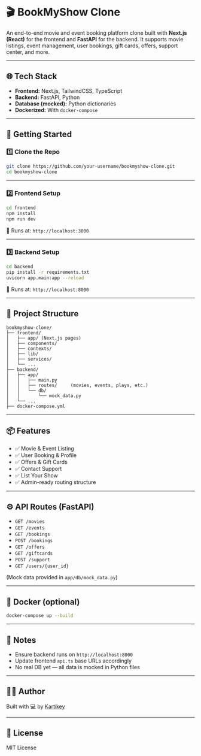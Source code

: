 # 🎬 BookMyShow Clone

An end-to-end movie and event booking platform clone built with **Next.js (React)** for the frontend and **FastAPI** for the backend. It supports movie listings, event management, user bookings, gift cards, offers, support center, and more.

---

## 🌐 Tech Stack

- **Frontend:** Next.js, TailwindCSS, TypeScript
- **Backend:** FastAPI, Python
- **Database (mocked):** Python dictionaries
- **Dockerized:** With `docker-compose`

---

## 🚀 Getting Started

### 1️⃣ Clone the Repo

```bash
git clone https://github.com/your-username/bookmyshow-clone.git
cd bookmyshow-clone
```

---

### 2️⃣ Frontend Setup

```bash
cd frontend
npm install
npm run dev
```

📍 Runs at: `http://localhost:3000`

---

### 3️⃣ Backend Setup

```bash
cd backend
pip install -r requirements.txt
uvicorn app.main:app --reload
```

📍 Runs at: `http://localhost:8000`

---

## 📁 Project Structure

```
bookmyshow-clone/
├── frontend/
│   ├── app/ (Next.js pages)
│   ├── components/
│   ├── contexts/
│   ├── lib/
│   ├── services/
│   └── ...
├── backend/
│   ├── app/
│   │   ├── main.py
│   │   ├── routes/     (movies, events, plays, etc.)
│   │   └── db/
│   │       └── mock_data.py
│   └── ...
├── docker-compose.yml
```

---

## 📦 Features

- ✅ Movie & Event Listing
- ✅ User Booking & Profile
- ✅ Offers & Gift Cards
- ✅ Contact Support
- ✅ List Your Show
- ✅ Admin-ready routing structure

---

## ⚙️ API Routes (FastAPI)

- `GET /movies`
- `GET /events`
- `GET /bookings`
- `POST /bookings`
- `GET /offers`
- `GET /giftcards`
- `POST /support`
- `GET /users/{user_id}`

(Mock data provided in `app/db/mock_data.py`)

---

## 🐳 Docker (optional)

```bash
docker-compose up --build
```

---

## 📌 Notes

- Ensure backend runs on `http://localhost:8000`
- Update frontend `api.ts` base URLs accordingly
- No real DB yet — all data is mocked in Python files

---

## 🧑‍💻 Author

Built with 💻 by [Kartikey](https://github.com/Json604)

---

## 📄 License

MIT License
